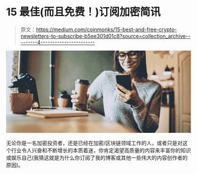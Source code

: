 # 15 最佳(而且免费！)订阅加密简讯

> 原文：<https://medium.com/coinmonks/15-best-and-free-crypto-newsletters-to-subscribe-b5ee301d01c8?source=collection_archive---------4----------------------->

![](img/e2eaffc94b0ae967a6d840f754163054.png)

无论你是一名加密投资者，还是已经在加密/区块链领域工作的人，或者只是对这个行业令人兴奋和不断增长的本质着迷，你肯定渴望高质量的内容来丰富你的知识或娱乐自己(我猜这就是为什么你订阅了我的博客或其他一些伟大的内容创作者的原因)。
